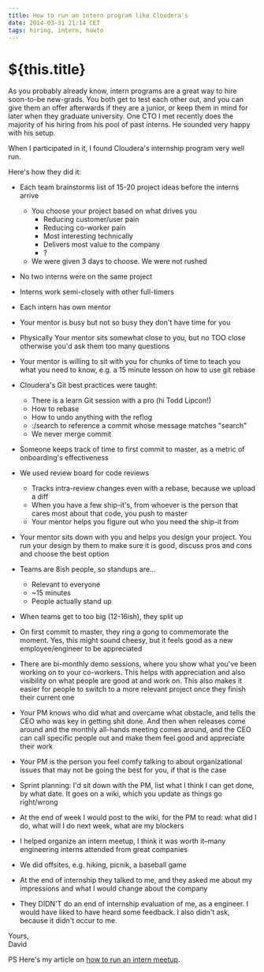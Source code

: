 ```yaml
---
title: How to run an intern program like Cloudera's
date: 2014-03-31 21:14 CET
tags: hiring, intern, howto
---
```

# ${this.title}

As you probably already know, intern programs are a great way to hire soon-to-be
new-grads. You both get to test each other out, and you can give them an offer
afterwards if they are a junior, or keep them in mind for later when they
graduate university. One CTO I met recently does the majority of his hiring from
his pool of past interns. He sounded very happy with his setup.

When I participated in it, I found Cloudera's internship program very well run.

Here's how they did it:

- Each team brainstorms list of 15-20 project ideas before the interns arrive
  - You choose your project based on what drives you
    - Reducing customer/user pain
    - Reducing co-worker pain
    - Most interesting technically
    - Delivers most value to the company
    - ?
  - We were given 3 days to choose. We were not rushed
- No two interns were on the same project
- Interns work semi-closely with other full-timers
- Each intern has own mentor
- Your mentor is busy but not so busy they don't have time for you
- Physically Your mentor sits somewhat close to you, but no TOO close otherwise you'd ask them too many questions
- Your mentor is willing to sit with you for chunks of time to teach you what you need to know, e.g. a 15 minute lesson on how to use git rebase
- Cloudera's Git best practices were taught:
  - There is a learn Git session with a pro (hi Todd Lipcon!)
  - How to rebase
  - How to undo anything with the reflog
  - :/search to reference a commit whose message matches "search"
  - We never merge commit
- Someone keeps track of time to first commit to master, as a metric of onboarding's effectiveness
- We used review board for code reviews
  - Tracks intra-review changes even with a rebase, because we upload a diff
  - When you have a few ship-it's, from whoever is the person that cares most about that code, you push to master
  - Your mentor helps you figure out who you need the ship-it from
- Your mentor sits down with you and helps you design your project. You run your design by them to make sure it is good, discuss pros and cons and choose the best option
- Teams are 8ish people, so standups are...
  - Relevant to everyone
  - ~15 minutes
  - People actually stand up
- When teams get to too big (12-16ish), they split up
- On first commit to master, they ring a gong to commemorate the moment. Yes, this might sound cheesy, but it feels good as a new employee/engineer to be appreciated
- There are bi-monthly demo sessions, where you show what you've been working on to your co-workers. This helps with appreciation and also visibility on what people are good at and work on. This also makes it easier for people to switch to a more relevant project once they finish their current one
- Your PM knows who did what and overcame what obstacle, and tells the CEO who was key in getting shit done. And then when releases come around and the monthly all-hands meeting comes around, and the CEO can call specific people out and make them feel good and appreciate their work
- Your PM is the person you feel comfy talking to about organizational issues that may not be going the best for you, if that is the case
- Sprint planning: I'd sit down with the PM, list what I think I can get done, by what date. It goes on a wiki, which you update as things go right/wrong
- At the end of week I would post to the wiki, for the PM to read: what did I do, what will I do next week, what are my blockers
- I helped organize an intern meetup, I think it was worth it–many engineering interns attended from great companies
- We did offsites, e.g. hiking, picnik, a baseball game
- At the end of internship they talked to me, and they asked me about my impressions and what I would change about the company

- They DIDN'T do an end of internship evaluation of me, as a engineer. I would have liked to have heard some feedback. I also didn't ask, because it didn't occur to me.

Yours,<br>
David

PS Here's my article on [how to run an intern meetup][internmeetup].

[internmeetup]:/how-to-run-an-intern-meetup.html
